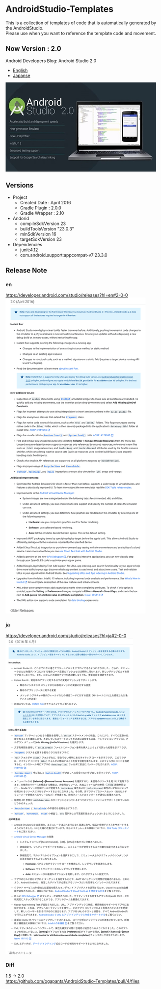 # AndroidStudio-Templates

This is a collection of templates of code that is automatically generated by the AndroidStudio.  
Please use when you want to reference the template code and movement.

## Now Version : 2.0
Android Developers Blog: Android Studio 2.0  
- [English](https://android-developers.googleblog.com/2016/04/android-studio-2-0.html)
- [Japanse](https://developers-jp.googleblog.com/2016/04/draft-android-studio-20.html)

![cap](art/as2.jpg)  

## Versions
* Project
  * Created Date : April 2016
  * Gradle Plugin : 2.0.0
  * Gradle Wrapper : 2.10
* Andorid
  * compileSdkVersion 23
  * buildToolsVersion "23.0.3"
  * minSdkVersion 16
  * targetSdkVersion 23
* Dependencies
  * junit:4.12
  * com.android.support:appcompat-v7:23.3.0


## Release Note
### en
https://developer.android.com/studio/releases?hl=en#2-0-0  
![as2-release.png](art/as2-release.png)

### ja
https://developer.android.com/studio/releases?hl=ja#2-0-0  
![as2-release-ja.png](art/as2-release-ja.png)

### Diff
1.5 -> 2.0  
https://github.com/ogapants/AndroidStudio-Templates/pull/4/files